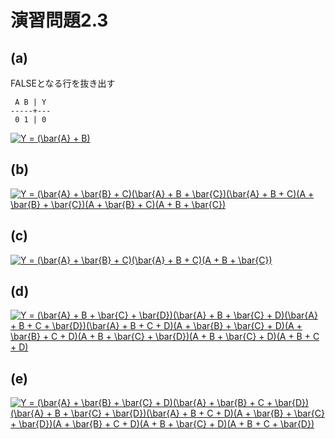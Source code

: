 # 演習問題2.3

## (a)
FALSEとなる行を抜き出す
```
 A B | Y
-----+---
 0 1 | 0

```

<a href="http://www.codecogs.com/eqnedit.php?latex=\dpi{100}&space;Y&space;=&space;(\bar{A}&space;&plus;&space;B)" target="_blank"><img src="http://latex.codecogs.com/gif.latex?\dpi{100}&space;Y&space;=&space;(\bar{A}&space;&plus;&space;B)" title="Y = (\bar{A} + B)" /></a>

## (b)

<a href="http://www.codecogs.com/eqnedit.php?latex=\dpi{100}&space;Y&space;=&space;(\bar{A}&space;&plus;&space;\bar{B}&space;&plus;&space;C)(\bar{A}&space;&plus;&space;B&space;&plus;&space;\bar{C})(\bar{A}&space;&plus;&space;B&space;&plus;&space;C)(A&space;&plus;&space;\bar{B}&space;&plus;&space;\bar{C})(A&space;&plus;&space;\bar{B}&space;&plus;&space;C)(A&space;&plus;&space;B&space;&plus;&space;\bar{C})" target="_blank"><img src="http://latex.codecogs.com/gif.latex?\dpi{100}&space;Y&space;=&space;(\bar{A}&space;&plus;&space;\bar{B}&space;&plus;&space;C)(\bar{A}&space;&plus;&space;B&space;&plus;&space;\bar{C})(\bar{A}&space;&plus;&space;B&space;&plus;&space;C)(A&space;&plus;&space;\bar{B}&space;&plus;&space;\bar{C})(A&space;&plus;&space;\bar{B}&space;&plus;&space;C)(A&space;&plus;&space;B&space;&plus;&space;\bar{C})" title="Y = (\bar{A} + \bar{B} + C)(\bar{A} + B + \bar{C})(\bar{A} + B + C)(A + \bar{B} + \bar{C})(A + \bar{B} + C)(A + B + \bar{C})" /></a>

## (c)

<a href="http://www.codecogs.com/eqnedit.php?latex=\dpi{100}&space;Y&space;=&space;(\bar{A}&space;&plus;&space;\bar{B}&space;&plus;&space;C)(\bar{A}&space;&plus;&space;B&space;&plus;&space;C)(A&space;&plus;&space;B&space;&plus;&space;\bar{C})" target="_blank"><img src="http://latex.codecogs.com/gif.latex?\dpi{100}&space;Y&space;=&space;(\bar{A}&space;&plus;&space;\bar{B}&space;&plus;&space;C)(\bar{A}&space;&plus;&space;B&space;&plus;&space;C)(A&space;&plus;&space;B&space;&plus;&space;\bar{C})" title="Y = (\bar{A} + \bar{B} + C)(\bar{A} + B + C)(A + B + \bar{C})" /></a>

## (d)

<a href="http://www.codecogs.com/eqnedit.php?latex=\dpi{100}&space;Y&space;=&space;(\bar{A}&space;&plus;&space;B&space;&plus;&space;\bar{C}&space;&plus;&space;\bar{D})(\bar{A}&space;&plus;&space;B&space;&plus;&space;\bar{C}&space;&plus;&space;D)(\bar{A}&space;&plus;&space;B&space;&plus;&space;C&space;&plus;&space;\bar{D})(\bar{A}&space;&plus;&space;B&space;&plus;&space;C&space;&plus;&space;D)(A&space;&plus;&space;\bar{B}&space;&plus;&space;\bar{C}&space;&plus;&space;D)(A&space;&plus;&space;\bar{B}&space;&plus;&space;C&space;&plus;&space;D)(A&space;&plus;&space;B&space;&plus;&space;\bar{C}&space;&plus;&space;\bar{D})(A&space;&plus;&space;B&space;&plus;&space;\bar{C}&space;&plus;&space;D)(A&space;&plus;&space;B&space;&plus;&space;C&space;&plus;&space;D)" target="_blank"><img src="http://latex.codecogs.com/gif.latex?\dpi{100}&space;Y&space;=&space;(\bar{A}&space;&plus;&space;B&space;&plus;&space;\bar{C}&space;&plus;&space;\bar{D})(\bar{A}&space;&plus;&space;B&space;&plus;&space;\bar{C}&space;&plus;&space;D)(\bar{A}&space;&plus;&space;B&space;&plus;&space;C&space;&plus;&space;\bar{D})(\bar{A}&space;&plus;&space;B&space;&plus;&space;C&space;&plus;&space;D)(A&space;&plus;&space;\bar{B}&space;&plus;&space;\bar{C}&space;&plus;&space;D)(A&space;&plus;&space;\bar{B}&space;&plus;&space;C&space;&plus;&space;D)(A&space;&plus;&space;B&space;&plus;&space;\bar{C}&space;&plus;&space;\bar{D})(A&space;&plus;&space;B&space;&plus;&space;\bar{C}&space;&plus;&space;D)(A&space;&plus;&space;B&space;&plus;&space;C&space;&plus;&space;D)" title="Y = (\bar{A} + B + \bar{C} + \bar{D})(\bar{A} + B + \bar{C} + D)(\bar{A} + B + C + \bar{D})(\bar{A} + B + C + D)(A + \bar{B} + \bar{C} + D)(A + \bar{B} + C + D)(A + B + \bar{C} + \bar{D})(A + B + \bar{C} + D)(A + B + C + D)" /></a>

## (e)

<a href="http://www.codecogs.com/eqnedit.php?latex=\dpi{100}&space;Y&space;=&space;(\bar{A}&space;&plus;&space;\bar{B}&space;&plus;&space;\bar{C}&space;&plus;&space;D)(\bar{A}&space;&plus;&space;\bar{B}&space;&plus;&space;C&space;&plus;&space;\bar{D})(\bar{A}&space;&plus;&space;B&space;&plus;&space;\bar{C}&space;&plus;&space;\bar{D})(\bar{A}&space;&plus;&space;B&space;&plus;&space;C&space;&plus;&space;D)(A&space;&plus;&space;\bar{B}&space;&plus;&space;\bar{C}&space;&plus;&space;\bar{D})(A&space;&plus;&space;\bar{B}&space;&plus;&space;C&space;&plus;&space;D)(A&space;&plus;&space;B&space;&plus;&space;\bar{C}&space;&plus;&space;D)(A&space;&plus;&space;B&space;&plus;&space;C&space;&plus;&space;\bar{D})" target="_blank"><img src="http://latex.codecogs.com/gif.latex?\dpi{100}&space;Y&space;=&space;(\bar{A}&space;&plus;&space;\bar{B}&space;&plus;&space;\bar{C}&space;&plus;&space;D)(\bar{A}&space;&plus;&space;\bar{B}&space;&plus;&space;C&space;&plus;&space;\bar{D})(\bar{A}&space;&plus;&space;B&space;&plus;&space;\bar{C}&space;&plus;&space;\bar{D})(\bar{A}&space;&plus;&space;B&space;&plus;&space;C&space;&plus;&space;D)(A&space;&plus;&space;\bar{B}&space;&plus;&space;\bar{C}&space;&plus;&space;\bar{D})(A&space;&plus;&space;\bar{B}&space;&plus;&space;C&space;&plus;&space;D)(A&space;&plus;&space;B&space;&plus;&space;\bar{C}&space;&plus;&space;D)(A&space;&plus;&space;B&space;&plus;&space;C&space;&plus;&space;\bar{D})" title="Y = (\bar{A} + \bar{B} + \bar{C} + D)(\bar{A} + \bar{B} + C + \bar{D})(\bar{A} + B + \bar{C} + \bar{D})(\bar{A} + B + C + D)(A + \bar{B} + \bar{C} + \bar{D})(A + \bar{B} + C + D)(A + B + \bar{C} + D)(A + B + C + \bar{D})" /></a>
